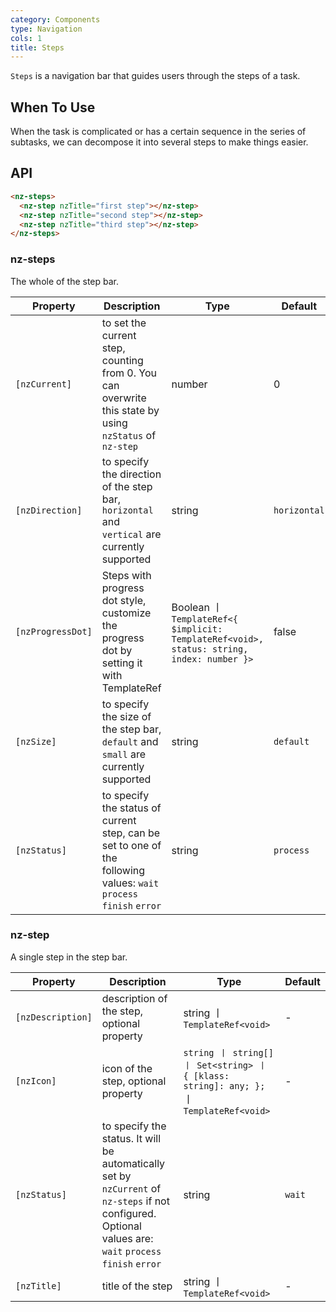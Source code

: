 ```yaml
---
category: Components
type: Navigation
cols: 1
title: Steps
---
```


`Steps` is a navigation bar that guides users through the steps of a task.

## When To Use

When the task is complicated or has a certain sequence in the series of subtasks, we can decompose it into several steps to make things easier.

## API

```html
<nz-steps>
  <nz-step nzTitle="first step"></nz-step>
  <nz-step nzTitle="second step"></nz-step>
  <nz-step nzTitle="third step"></nz-step>
</nz-steps>
```

### nz-steps

The whole of the step bar.

| Property | Description | Type | Default |
| -------- | ----------- | ---- | ------- |
| `[nzCurrent]` | to set the current step, counting from 0. You can overwrite this state by using `nzStatus` of `nz-step` | number | 0 |
| `[nzDirection]` | to specify the direction of the step bar, `horizontal` and `vertical` are currently supported | string | `horizontal` |
| `[nzProgressDot]` | Steps with progress dot style, customize the progress dot by setting it with TemplateRef | Boolean 丨 `TemplateRef<{ $implicit: TemplateRef<void>, status: string, index: number }>` | false |
| `[nzSize]` | to specify the size of the step bar, `default` and `small` are currently supported | string | `default` |
| `[nzStatus]` | to specify the status of current step, can be set to one of the following values: `wait` `process` `finish` `error` | string | `process` |

### nz-step

A single step in the step bar.

| Property | Description | Type | Default |
| -------- | ----------- | ---- | ------- |
| `[nzDescription]` | description of the step, optional property | string 丨 `TemplateRef<void>` | - |
| `[nzIcon]` | icon of the step, optional property | `string 丨 string[] 丨 Set<string> 丨 { [klass: string]: any; };` 丨 `TemplateRef<void>` | - |
| `[nzStatus]` | to specify the status. It will be automatically set by `nzCurrent` of `nz-steps` if not configured. Optional values are: `wait` `process` `finish` `error` | string | `wait` |
| `[nzTitle]` | title of the step | string 丨 `TemplateRef<void>` | - |

